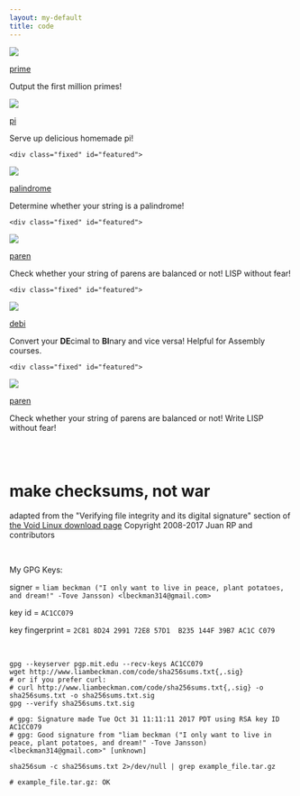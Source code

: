 ```yaml
---
layout: my-default
title: code
---
```




<div class="container">

<div class="fixed" id="featured">
    <a href="http://liambeckman.com/code/prime"><img class="center" src="/assets/images/circleCabin.png"></a>
    <div class="border"></div>
    <p class="code"><a id="title" href="https://liambeckman.com/code/prime">prime</a></p>
    <p class="code">Output the first million primes!</p>

  </div>

<div class="fixed" id="featured">
    <a href="http://liambeckman.com/pi"><img class="center" src="/assets/images/circleCabin.png" ></a>
    <div class="border"></div>
    <p class="code"><a id="title" href="https://liambeckman.com/code/pi">pi</a></p>
    <p class="code">Serve up delicious homemade pi!</p>

  </div>

    <div class="fixed" id="featured">
   <a href="http://liambeckman.com/code/palindrome/"><img class="center" src="/assets/images/circleCabin.png"></a>
    <div class="border"></div>
    <p class="code"><a id="title" href="https://lbeckman315.github.io/code/palindrome">palindrome</a></p>
    <p class="code">Determine whether your string is a palindrome!</p>

  </div>

    <div class="fixed" id="featured">
   <a href="http://liambeckman.com/code/paren"><img class="center" src="/assets/images/circleCabin.png" ></a>
    <div class="border"></div>
    <p class = "code"><a id="title" href="https://liambeckman.com/code/paren">paren</a></p>
    <p class = "code">Check whether your string of parens are balanced or not! LISP without fear!</p>

  </div>


    <div class="fixed" id="featured">
   <a href="http://liambeckman.com/code/debi"><img class="center" src="/assets/images/circleCabin.png" ></a>
    <div class="border"></div>
    <p class = "code"><a id="title" href="https://liambeckman.com/code/debi">debi</a></p>
    <p class = "code">Convert your <b>DE</b>cimal to <b>BI</b>nary and vice versa! Helpful for Assembly courses.</p>

  </div>

    <div class="fixed" id="featured">
   <a href="http://liambeckman.com/code/paren"><img class="center" src="/assets/images/circleCabin.png" ></a>
    <div class="border"></div>
    <p class = "code"><a id="title" href="https://liambeckman.com/code/paren">paren</a></p>
    <p class = "code">Check whether your string of parens are balanced or not! Write LISP without fear!</p>

  </div>


</div>


<br />
<br />

# make checksums, not war

adapted from the "Verifying file integrity and its digital signature" section of <a href="https://www.voidlinux.eu/download/#verifying-file-integrity-and-its-digital-signature">the Void Linux download page</a>
Copyright 2008-2017 Juan RP and contributors

<br />

My GPG Keys:

signer = `liam beckman ("I only want to live in peace, plant potatoes, and dream!" -Tove Jansson) <lbeckman314@gmail.com>`

key id = `AC1CC079`

key fingerprint = `2C81 8D24 2991 72E8 57D1  B235 144F 39B7 AC1C C079`

<br />

```shell
gpg --keyserver pgp.mit.edu --recv-keys AC1CC079
wget http://www.liambeckman.com/code/sha256sums.txt{,.sig}
# or if you prefer curl:
# curl http://www.liambeckman.com/code/sha256sums.txt{,.sig} -o sha256sums.txt -o sha256sums.txt.sig
gpg --verify sha256sums.txt.sig

# gpg: Signature made Tue Oct 31 11:11:11 2017 PDT using RSA key ID AC1CC079
# gpg: Good signature from "liam beckman ("I only want to live in peace, plant potatoes, and dream!" -Tove Jansson) <lbeckman314@gmail.com>" [unknown]

sha256sum -c sha256sums.txt 2>/dev/null | grep example_file.tar.gz

# example_file.tar.gz: OK
```

